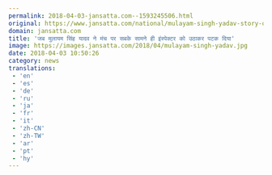 ```yaml
---
permalink: 2018-04-03-jansatta.com--1593245506.html
original: https://www.jansatta.com/national/mulayam-singh-yadav-story-of-old-days-when-he-beat-police-inspector-on-stage/620429/
domain: jansatta.com
title: 'जब मुलायम सिंह यादव ने मंच पर सबके सामने ही इंस्पेक्टर को उठाकर पटक दिया'
image: https://images.jansatta.com/2018/04/mulayam-singh-yadav.jpg
date: 2018-04-03 10:50:26
category: news
translations: 
 - 'en'
 - 'es'
 - 'de'
 - 'ru'
 - 'ja'
 - 'fr'
 - 'it'
 - 'zh-CN'
 - 'zh-TW'
 - 'ar'
 - 'pt'
 - 'hy'
---
```


